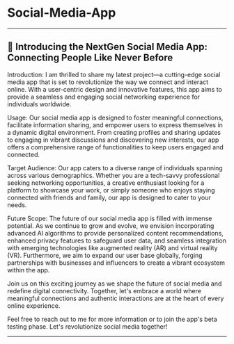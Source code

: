 # Social-Media-App
-----
👋 Introducing the NextGen Social Media App: Connecting People Like Never Before
-
Introduction:
I am thrilled to share my latest project—a cutting-edge social media app that is set to revolutionize the way we connect and interact online. With a user-centric design and innovative features, this app aims to provide a seamless and engaging social networking experience for individuals worldwide.

Usage:
Our social media app is designed to foster meaningful connections, facilitate information sharing, and empower users to express themselves in a dynamic digital environment. From creating profiles and sharing updates to engaging in vibrant discussions and discovering new interests, our app offers a comprehensive range of functionalities to keep users engaged and connected.

Target Audience:
Our app caters to a diverse range of individuals spanning across various demographics. Whether you are a tech-savvy professional seeking networking opportunities, a creative enthusiast looking for a platform to showcase your work, or simply someone who enjoys staying connected with friends and family, our app is designed to cater to your needs.

Future Scope:
The future of our social media app is filled with immense potential. As we continue to grow and evolve, we envision incorporating advanced AI algorithms to provide personalized content recommendations, enhanced privacy features to safeguard user data, and seamless integration with emerging technologies like augmented reality (AR) and virtual reality (VR). Furthermore, we aim to expand our user base globally, forging partnerships with businesses and influencers to create a vibrant ecosystem within the app.

Join us on this exciting journey as we shape the future of social media and redefine digital connectivity. Together, let's embrace a world where meaningful connections and authentic interactions are at the heart of every online experience.

Feel free to reach out to me for more information or to join the app's beta testing phase. Let's revolutionize social media together!

----
